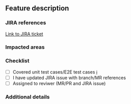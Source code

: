 ## Feature description

<!-- A few sentences describing the feature. -->

### JIRA references

<!-- If there's no JIRA ticket associated with this MR/PR, please refer to QA/BA/PM to create one -->

[Link to JIRA ticket](https://...)

### Impacted areas

<!-- List out the areas affected by your code changes. -->

### Checklist

- [ ] Covered unit test cases/E2E test cases <abbr title="Whether unit test cases or E2E test cases recorded for this feature.">ℹ️</abbr>
- [ ] I have updated JIRA issue with branch/MR references
- [ ] Assigned to reviwer (MR/PR and JIRA issue)

### Additional details <!-- YOU MAY DELETE THE PREREQUISITES SECTION. -->
